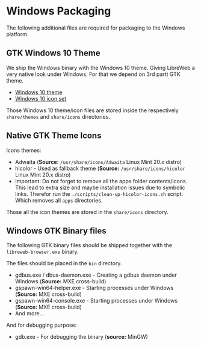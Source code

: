 # Windows Packaging 

The following additional files are required for packaging to the Windows platform.

## GTK Windows 10 Theme

We ship the Windows binary with the Windows 10 theme. Giving LibreWeb a very native look under Windows.
For that we depend on 3rd partt GTK theme.

* [Windows 10 theme](https://github.com/B00merang-Project/Windows-10)
* [Windows 10 icon set](https://github.com/B00merang-Artwork/Windows-10/)

Those Windows 10 theme/icon files are stored inside the respectively `share/themes` and `share/icons` directories.

## Native GTK Theme Icons

Icons themes:

* Adwaita (**Source:** `/usr/share/icons/Adwaita` Linux Mint 20.x distro)
* hicolor - Used as fallback theme (**Source:** `/usr/share/icons/hicolor` Linux Mint 20.x distro)
 * Important: Do not forget to remove all the apps folder contents/icons. This lead to extra size and maybe installation issues due to symbolic links.
   Therefor run the `./scripts/clean-up-hicolor-icons.sh` script. Which removes all `apps` directories.

Those all the icon themes are stored in the `share/icons` directory.

## Windows GTK Binary files

The following GTK binary files should be shipped together with the `libreweb-browser.exe` binary.

The files should be placed in the `bin` directory.

* gdbus.exe / dbus-daemon.exe - Creating a gdbus daemon under Windows (**Source:** MXE cross-build)
* gspawn-win64-helper.exe - Starting processes under Windows (**Source:** MXE cross-build)
* gspawn-win64-console.exe - Starting processes under Windows (**Source:** MXE cross-build)
* And more...

And for debugging purpose:

* gdb.exe - For debugging the binary (**source:** MinGW)

